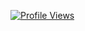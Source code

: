 [![Profile Views](https://hits.dwyl.com/afn72/afn72.svg?style=flat)](http://hits.dwyl.com/afn72/afn72)
